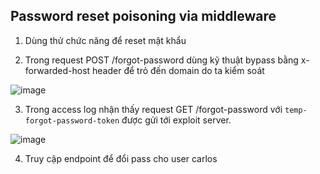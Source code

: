 ## Password reset poisoning via middleware

1. Dùng thử chức năng để reset mật khẩu

2. Trong request POST /forgot-password dùng kỹ thuật bypass bằng x-forwarded-host header để trỏ đến domain do ta kiểm soát

![image](https://user-images.githubusercontent.com/80744099/232332562-e0347623-34dd-4903-b49e-12168f5d392e.png)

3. Trong access log nhận thấy request GET /forgot-password với `temp-forgot-password-token` được gửi tới exploit server.

![image](https://user-images.githubusercontent.com/80744099/232332614-1cda991f-fefa-442b-bbda-f058f027b564.png)

4. Truy cập endpoint để đổi pass cho user carlos
